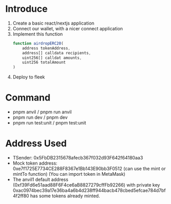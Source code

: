 # Introduce

1. Create a basic react/nextjs application
2. Connect our wallet, with a nicer connect application
3. Implement this function
    ```javascript
    function airdropERC20(
        address tokenAddress,
        address[] calldata recipients,
        uint256[] calldat amounts,
        uint256 totalAmount
    )
    ```
4. Deploy to fleek

# Command

- pnpm anvil / pnpm run anvil
- pnpm run dev / pnpm dev
- pnpm run test:unit / pnpm test:unit

# Address Used

- TSender: 0x5FbDB2315678afecb367f032d93F642f64180aa3
- Mock token address: 0xe7f1725E7734CE288F8367e1Bb143E90bb3F0512 (can use the mint or mintTo function) (You can import token in MetaMask)
- The anvil1 default address (0xf39Fd6e51aad88F6F4ce6aB8827279cffFb92266) with private key 0xac0974bec39a17e36ba4a6b4d238ff944bacb478cbed5efcae784d7bf4f2ff80 has some tokens already minted.

